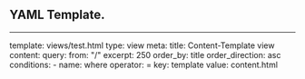 ## YAML Template.
---
template: views/test.html
type: view
meta:
  title: Content-Template view
content:
  query:
    from: "/"
    excerpt: 250
    order_by: title
    order_direction: asc
    conditions: 
      - name: where
        operator: =
        key: template
        value: content.html